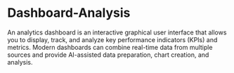 # Dashboard-Analysis
An analytics dashboard is an interactive graphical user interface that allows you to display, track, and analyze key performance indicators (KPIs) and metrics. Modern dashboards can combine real-time data from multiple sources and provide AI-assisted data preparation, chart creation, and analysis. 
